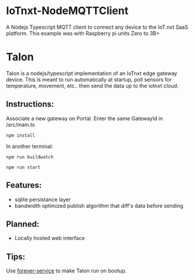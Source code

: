 # IoTnxt-NodeMQTTClient
A Nodejs Typescript MQTT client to connect any device to the IoT.nxt SaaS platform. This example was with Raspberry pi units Zero to 3B+

Talon 
=====

Talon is a nodejs/typescript implementation of an IoTnxt edge gateway device. 
This is meant to run automatically at startup, poll sensors for temperature, movement, etc.. then send the data up to the iotnxt cloud.

Instructions:
------------

Associate a new gateway on Portal. 
Enter the same GatewayId in /src/main.ts

```
npm install
```

In another terminal:

```
npm run buildwatch
```

```
npm run start
```

Features:
---------

- sqlite persistance layer
- bandwidth optimized publish algorithm that diff's data before sending

Planned:
--------

- Locally hosted web interface

Tips:
------

Use [forever-service](https://github.com/zapty/forever-service) to make Talon run on bootup.

